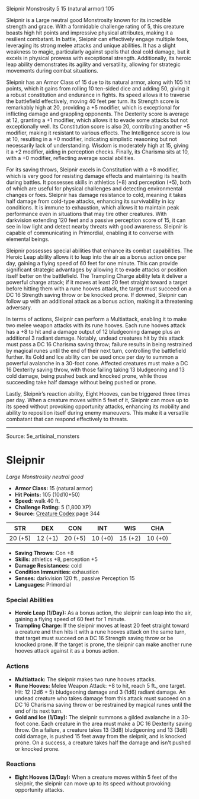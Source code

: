 <MonsterName/>Sleipnir</MonsterName>
<CreatureType/>Monstrosity</CreatureType>
<CR/>5</CR>
<AC/>15 (natural armor)</AC>
<HP/>105</HP>
<summary>Sleipnir is a Large neutral good Monstrosity known for its incredible strength and grace. With a formidable challenge rating of 5, this creature boasts high hit points and impressive physical attributes, making it a resilient combatant. In battle, Sleipnir can effectively engage multiple foes, leveraging its strong melee attacks and unique abilities. It has a slight weakness to magic, particularly against spells that deal cold damage, but it excels in physical prowess with exceptional strength. Additionally, its heroic leap ability demonstrates its agility and versatility, allowing for strategic movements during combat situations.</summary>

<detail>

Sleipnir has an Armor Class of 15 due to its natural armor, along with 105 hit points, which it gains from rolling 10 ten-sided dice and adding 50, giving it a robust constitution and endurance in fights. Its speed allows it to traverse the battlefield effectively, moving 40 feet per turn. Its Strength score is remarkably high at 20, providing a +5 modifier, which is exceptional for inflicting damage and grappling opponents. The Dexterity score is average at 12, granting a +1 modifier, which allows it to evade some attacks but not exceptionally well. Its Constitution score is also 20, contributing another +5 modifier, making it resistant to various effects. The Intelligence score is low at 10, resulting in a +0 modifier, indicating simplistic reasoning but not necessarily lack of understanding. Wisdom is moderately high at 15, giving it a +2 modifier, aiding in perception checks. Finally, its Charisma sits at 10, with a +0 modifier, reflecting average social abilities.

For its saving throws, Sleipnir excels in Constitution with a +8 modifier, which is very good for resisting damage effects and maintaining its health during battles. It possesses skills in athletics (+8) and perception (+5), both of which are useful for physical challenges and detecting environmental changes or foes. Sleipnir has damage resistance to cold, meaning it takes half damage from cold-type attacks, enhancing its survivability in icy conditions. It is immune to exhaustion, which allows it to maintain peak performance even in situations that may tire other creatures. With darkvision extending 120 feet and a passive perception score of 15, it can see in low light and detect nearby threats with good awareness. Sleipnir is capable of communicating in Primordial, enabling it to converse with elemental beings.

Sleipnir possesses special abilities that enhance its combat capabilities. The Heroic Leap ability allows it to leap into the air as a bonus action once per day, gaining a flying speed of 60 feet for one minute. This can provide significant strategic advantages by allowing it to evade attacks or position itself better on the battlefield. The Trampling Charge ability lets it deliver a powerful charge attack; if it moves at least 20 feet straight toward a target before hitting them with a rune hooves attack, the target must succeed on a DC 16 Strength saving throw or be knocked prone. If downed, Sleipnir can follow up with an additional attack as a bonus action, making it a threatening adversary.

In terms of actions, Sleipnir can perform a Multiattack, enabling it to make two melee weapon attacks with its rune hooves. Each rune hooves attack has a +8 to hit and a damage output of 12 bludgeoning damage plus an additional 3 radiant damage. Notably, undead creatures hit by this attack must pass a DC 16 Charisma saving throw; failure results in being restrained by magical runes until the end of their next turn, controlling the battlefield further. Its Gold and Ice ability can be used once per day to summon a powerful avalanche in a 30-foot cone. Affected creatures must make a DC 16 Dexterity saving throw, with those failing taking 13 bludgeoning and 13 cold damage, being pushed back and knocked prone, while those succeeding take half damage without being pushed or prone.

Lastly, Sleipnir’s reaction ability, Eight Hooves, can be triggered three times per day. When a creature moves within 5 feet of it, Sleipnir can move up to its speed without provoking opportunity attacks, enhancing its mobility and ability to reposition itself during enemy maneuvers. This make it a versatile combatant that can respond effectively to threats.</detail>



---

Source: 5e_artisinal_monsters

# Sleipnir

*Large* *Monstrosity* *neutral good*

- **Armor Class:** 15 (natural armor)
- **Hit Points:** 105 (10d10+50)
- **Speed:** walk 40 ft.
- **Challenge Rating:** 5 (1,800 XP)
- **Source:** [Creature Codex](https://koboldpress.com/kpstore/product/creature-codex-for-5th-edition-dnd) page 344

| STR | DEX | CON | INT | WIS | CHA |
| --- | --- | --- | --- | --- | --- |
| 20 (+5) | 12 (+1) | 20 (+5) | 10 (+0) | 15 (+2) | 10 (+0) |

- **Saving Throws**: Con +8
- **Skills:** athletics +8, perception +5
- **Damage Resistances:** cold
- **Condition Immunities:** exhaustion
- **Senses:** darkvision 120 ft., passive Perception 15
- **Languages:** Primordial

### Special Abilities

- **Heroic Leap (1/Day):** As a bonus action, the sleipnir can leap into the air, gaining a flying speed of 60 feet for 1 minute.
- **Trampling Charge:** If the sleipnir moves at least 20 feet straight toward a creature and then hits it with a rune hooves attack on the same turn, that target must succeed on a DC 16 Strength saving throw or be knocked prone. If the target is prone, the sleipnir can make another rune hooves attack against it as a bonus action.

### Actions

- **Multiattack:** The sleipnir makes two rune hooves attacks.
- **Rune Hooves:** Melee Weapon Attack: +8 to hit, reach 5 ft., one target. Hit: 12 (2d6 + 5) bludgeoning damage and 3 (1d6) radiant damage. An undead creature who takes damage from this attack must succeed on a DC 16 Charisma saving throw or be restrained by magical runes until the end of its next turn.
- **Gold and Ice (1/Day):** The sleipnir summons a gilded avalanche in a 30-foot cone. Each creature in the area must make a DC 16 Dexterity saving throw. On a failure, a creature takes 13 (3d8) bludgeoning and 13 (3d8) cold damage, is pushed 15 feet away from the sleipnir, and is knocked prone. On a success, a creature takes half the damage and isn't pushed or knocked prone.

### Reactions

- **Eight Hooves (3/Day):** When a creature moves within 5 feet of the sleipnir, the sleipnir can move up to its speed without provoking opportunity attacks.




